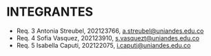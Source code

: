 # INTEGRANTES

- Req. 3  Antonia Streubel, 202123766, a.streubel@uniandes.edu.co
- Req. 4  Sofia Vasquez, 202123910, s.vasquezt@uniandes.edu.co
- Req. 5  Isabella Caputi, 202122075, i.caputi@uniandes.edu.co
